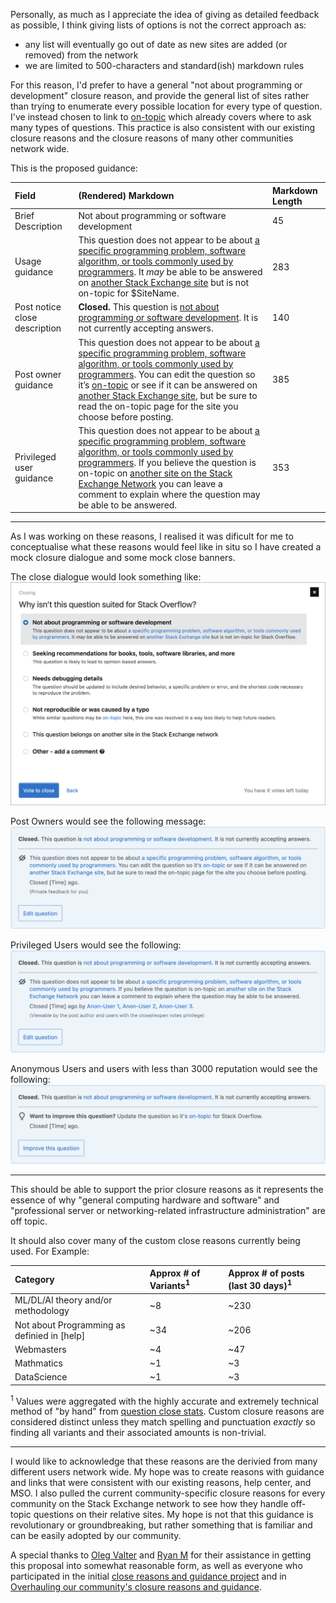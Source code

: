 Personally, as much as I appreciate the idea of giving as detailed feedback as possible, I think giving lists of options is not the correct approach as:
- any list will eventually go out of date as new sites are added (or removed) from the network
- we are limited to 500-characters and standard(ish) markdown rules

For this reason, I'd prefer to have a general "not about programming or development" closure reason, and provide the general list of sites rather than trying to enumerate every possible location for every type of question. I've instead chosen to link to [on-topic](https://stackoverflow.com/help/on-topic) which already covers where to ask many types of questions. This practice is also consistent with our existing closure reasons and the closure reasons of many other communities network wide.


This is the proposed guidance:

<!-- 
    PLEASE DO NOT EDIT THIS TABLE 

If there are issues that need to be addressed please leave a comment so the character length and images can be updated
-->
| Field | (Rendered) Markdown | Markdown Length |
|:---|:---|:---|
| Brief Description | Not about programming or software development | 45 |
| Usage guidance | This question does not appear to be about [a specific programming problem, software algorithm, or tools commonly used by programmers](/help/on-topic). It _may_ be able to be answered on [another Stack Exchange site](https://stackexchange.com/sites) but is not on-topic for $SiteName. | 283 |
| Post notice close description | **Closed.** This question is [not about programming or software development](/help/closed-questions). It is not currently accepting answers. | 140 |
| Post owner guidance | This question does not appear to be about [a specific programming problem, software algorithm, or tools commonly used by programmers](/help/on-topic). You can edit the question so it’s [on-topic](/help/on-topic) or see if it can be answered on [another Stack Exchange site](https://stackexchange.com/sites), but be sure to read the on-topic page for the site you choose before posting. | 385 |
| Privileged user guidance | This question does not appear to be about [a specific programming problem, software algorithm, or tools commonly used by programmers](/help/on-topic). If you believe the question is on-topic on [another site on the Stack Exchange Network](https://stackexchange.com/sites) you can leave a comment to explain where the question may be able to be answered. | 353 |

---

As I was working on these reasons, I realised it was dificult for me to conceptualise what these reasons would feel like in situ so I have created a mock closure dialogue and some mock close banners.

The close dialogue would look something like:\
[![Close Dialogue with new closure reasons and no SF or SU close reasons][1]][1]

Post Owners would see the following message:\
[![Post owner guidance][2]][2]

Privileged Users would see the following:\
[![Privileged user guidance][3]][3]

Anonymous Users and users with less than 3000 reputation would see the following:\
[![Every user guidance][4]][4]

---

This should be able to support the prior closure reasons as it represents the essence of why "general computing hardware and software" and "professional server or networking-related infrastructure administration" are off topic.

It should also cover many of the custom close reasons currently being used. For Example:

|Category| Approx # of Variants<sup>1</sup>| Approx # of posts (last 30 days)<sup>1</sup> |
|:---|:---|:---|
| ML/DL/AI theory and/or methodology | ~8 | ~230 |
| Not about Programming as definied in \[help\] |~34| ~206 |
| Webmasters | ~4 | ~47|
| Mathmatics |~1| ~3|
| DataScience |~1| ~3|



<sup>1</sup> Values were aggregated with the highly accurate and extremely technical method of "by hand" from [question close stats](https://stackoverflow.com/tools/question-close-stats?daterange=last30days). Custom closure reasons are considered distinct unless they match spelling and punctuation _exactly_ so finding all variants and their associated amounts is non-trivial.


---

I would like to acknowledge that these reasons are the derivied from many different users network wide. My hope was to create reasons with guidance and links that were consistent with our existing reasons, help center, and MSO. I also pulled the current community-specific closure reasons for every community on the Stack Exchange network to see how they handle off-topic questions on their relative sites. My hope is not that this guidance is revolutionary or groundbreaking, but rather something that is familiar and can be easily adopted by our community.

A special thanks to [Oleg Valter](https://meta.stackoverflow.com/users/11407695) and [Ryan M](https://meta.stackoverflow.com/users/208273) for their assistance in getting this proposal into somewhat reasonable form, as well as everyone who participated in the initial [close reasons and guidance project](https://meta.stackoverflow.com/q/417475/15497888) and in [Overhauling our community's closure reasons and guidance](https://meta.stackoverflow.com/q/417008/15497888).


  [1]: ./builders/img_output/mock-close-dialogue-rendered.png
  [2]: ./builders/img_output/mock-private-banner-rendered.png
  [3]: ./builders/img_output/mock-privileged-banner-rendered.png
  [4]: ./builders/img_output/mock-public-banner-rendered.png
